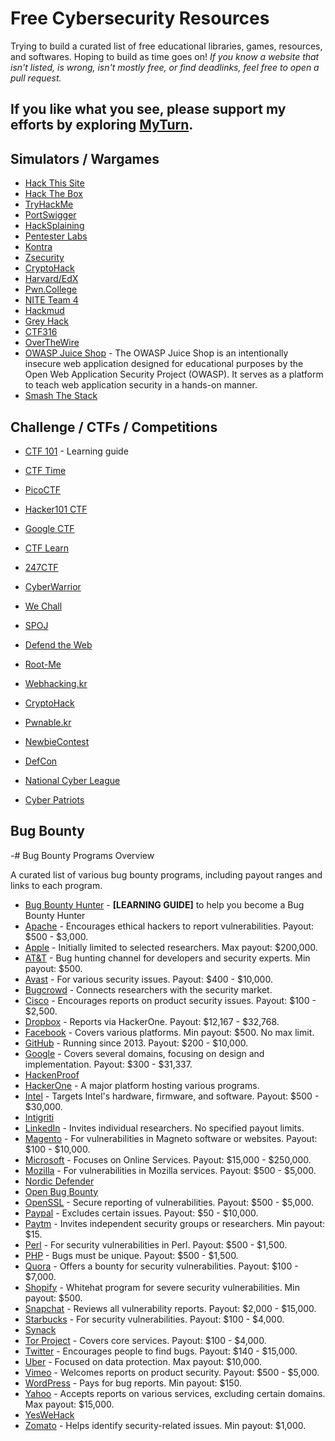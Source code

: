 # Free Cybersecurity Resources

Trying to build a curated list of free educational libraries, games, resources, and softwares. Hoping to build as time goes on! *If you know a website that isn't listed, is wrong, isn't mostly free, or find deadlinks, feel free to open a pull request.* 

## If you like what you see, please support my efforts by exploring [MyTurn](https://myturn.careers/).

## Simulators / Wargames

- [Hack This Site](https://hackthissite.org/)
- [Hack The Box](https://www.hackthebox.com/)
- [TryHackMe](https://tryhackme.com/)
- [PortSwigger](https://portswigger.net/web-security)
- [HackSplaining](https://www.hacksplaining.com/lessons)
- [Pentester Labs](https://freedomhacker.net/out/Pentesterlab)
- [Kontra](https://application.security/)
- [Zsecurity](https://zsecurity.org/hacking-and-security/)
- [CryptoHack](https://cryptohack.org/)
- [Harvard/EdX](https://www.edx.org/course/subject/computer-science)
- [Pwn.College](https://pwn.college/)
- [NITE Team 4](https://www.niteteam4.com/)
- [Hackmud](https://www.hackmud.com/)
- [Grey Hack](https://greyhackgame.com/)
- [CTF316](https://316ctf.com/)
- [OverTheWire](https://overthewire.org/wargames/)
- [OWASP Juice Shop](https://owasp.org/www-project-juice-shop/) - The OWASP Juice Shop is an intentionally insecure web application designed for educational purposes by the Open Web Application Security Project (OWASP). It serves as a platform to teach web application security in a hands-on manner.
- [Smash The Stack](https://www.smashthestack.org/)

## Challenge / CTFs / Competitions

- [CTF 101](https://ctf101.org/) - Learning guide

- [CTF Time](https://ctftime.org/ctfs/)
- [PicoCTF](https://www.picoctf.org/)
- [Hacker101 CTF](https://ctf.hacker101.com/)
- [Google CTF](https://capturetheflag.withgoogle.com)
- [CTF Learn](https://ctflearn.com/)
- [247CTF](https://247ctf.com/)
- [CyberWarrior](https://www.cyberwarrior.com/ctf/)
- [We Chall](https://www.wechall.net/)
- [SPOJ](https://www.spoj.com/)
- [Defend the Web](https://defendtheweb.net/)
- [Root-Me](https://www.root-me.org/)
- [Webhacking.kr](https://webhacking.kr/)
- [CryptoHack](https://cryptohack.org/)
- [Pwnable.kr](http://pwnable.kr/)
- [NewbieContest](https://www.newbiecontest.org/)
- [DefCon](https://defcon.org/)
- [National Cyber League](https://nationalcyberleague.org/)
- [Cyber Patriots](https://www.uscyberpatriot.org/)

## Bug Bounty

-# Bug Bounty Programs Overview

A curated list of various bug bounty programs, including payout ranges and links to each program.

- [Bug Bounty Hunter](https://www.bugbountyhunter.com/training/) - **[LEARNING GUIDE]** to help you become a Bug Bounty Hunter
- [Apache](https://www.apache.org/security/) - Encourages ethical hackers to report vulnerabilities. Payout: $500 - $3,000.
- [Apple](https://support.apple.com/en-in/HT201220) - Initially limited to selected researchers. Max payout: $200,000.
- [AT&T](https://bugbounty.att.com/) - Bug hunting channel for developers and security experts. Min payout: $500.
- [Avast](https://www.avast.com/bug-bounty) - For various security issues. Payout: $400 - $10,000.
- [Bugcrowd](https://www.bugcrowd.com/bug-bounty-list/) - Connects researchers with the security market.
- [Cisco](https://tools.cisco.com/security/center/resources/security_vulnerability_policy.html) - Encourages reports on product security issues. Payout: $100 - $2,500.
- [Dropbox](https://help.dropbox.com/accounts-billing/security/how-security-works) - Reports via HackerOne. Payout: $12,167 - $32,768.
- [Facebook](https://www.facebook.com/whitehat/) - Covers various platforms. Min payout: $500. No max limit.
- [GitHub](https://bounty.github.com/) - Running since 2013. Payout: $200 - $10,000.
- [Google](https://www.google.com/about/appsecurity/reward-program/) - Covers several domains, focusing on design and implementation. Payout: $300 - $31,337.
- [HackenProof](https://hackenproof.com/)
- [HackerOne](https://hackerone.com/bug-bounty-programs) - A major platform hosting various programs.
- [Intel](https://security-center.intel.com/BugBountyProgram.aspx) - Targets Intel's hardware, firmware, and software. Payout: $500 - $30,000.
- [Intigriti](https://www.intigriti.com/researchers)
- [LinkedIn](https://security.linkedin.com/posts/2015/private-bug-bounty-program) - Invites individual researchers. No specified payout limits.
- [Magento](https://magento.com/security) - For vulnerabilities in Magneto software or websites. Payout: $100 - $10,000.
- [Microsoft](https://technet.microsoft.com/en-us/library/dn425036.aspx) - Focuses on Online Services. Payout: $15,000 - $250,000.
- [Mozilla](https://www.mozilla.org/en-US/security/bug-bounty/) - For vulnerabilities in Mozilla services. Payout: $500 - $5,000.
- [Nordic Defender](https://nordicdefender.com/managed-bug-bounty)
- [Open Bug Bounty](https://www.openbugbounty.org/)
- [OpenSSL](https://www.openssl.org/news/vulnerabilities.html) - Secure reporting of vulnerabilities. Payout: $500 - $5,000.
- [Paypal](https://hackerone.com/paypal) - Excludes certain issues. Payout: $50 - $10,000.
- [Paytm](https://paytm.com/offer/bug-bounty/) - Invites independent security groups or researchers. Min payout: $15.
- [Perl](http://perldoc.perl.org/perlsec.html#SECURITY-VULNERABILITY-CONTACT-INFORMATION) - For security vulnerabilities in Perl. Payout: $500 - $1,500.
- [PHP](https://bugs.php.net/report.php?bug_type=Security) - Bugs must be unique. Payout: $500 - $1,500.
- [Quora](https://engineering.quora.com/Security-Bug-Bounty-Program) - Offers a bounty for security vulnerabilities. Payout: $100 - $7,000.
- [Shopify](https://www.shopify.in/whitehat) - Whitehat program for severe security vulnerabilities. Min payout: $500.
- [Snapchat](https://support.snapchat.com/en-US/i-need-help) - Reviews all vulnerability reports. Payout: $2,000 - $15,000.
- [Starbucks](https://www.starbucks.com/whitehat) - For security vulnerabilities. Payout: $100 - $4,000.
- [Synack](https://www.synack.com/solutions/go-beyond-bug-bounty/)
- [Tor Project](mailto:security@lists.torproject.org) - Covers core services. Payout: $100 - $4,000.
- [Twitter](https://support.twitter.com/articles/477159) - Encourages people to find bugs. Payout: $140 - $15,000.
- [Uber](https://eng.uber.com/bug-bounty-map/) - Focused on data protection. Max payout: $10,000.
- [Vimeo](https://vimeo.com/about/security) - Welcomes reports on product security. Payout: $500 - $5,000.
- [WordPress](https://make.wordpress.org/core/handbook/testing/reporting-bugs/) - Pays for bug reports. Min payout: $150.
- [Yahoo](https://safety.yahoo.com/Security/REPORTING-ISSUES.html) - Accepts reports on various services, excluding certain domains. Max payout: $15,000.
- [YesWeHack](https://www.yeswehack.com/)
- [Zomato](https://www.zomato.com/policies/security/) - Helps identify security-related issues. Min payout: $1,000.































